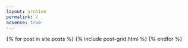 ```yaml
---
layout: archive
permalink: /
adsense: true
---
```


<div class="tiles">
{% for post in site.posts %}
	{% include post-grid.html %}
{% endfor %}
</div><!-- /.tiles -->
